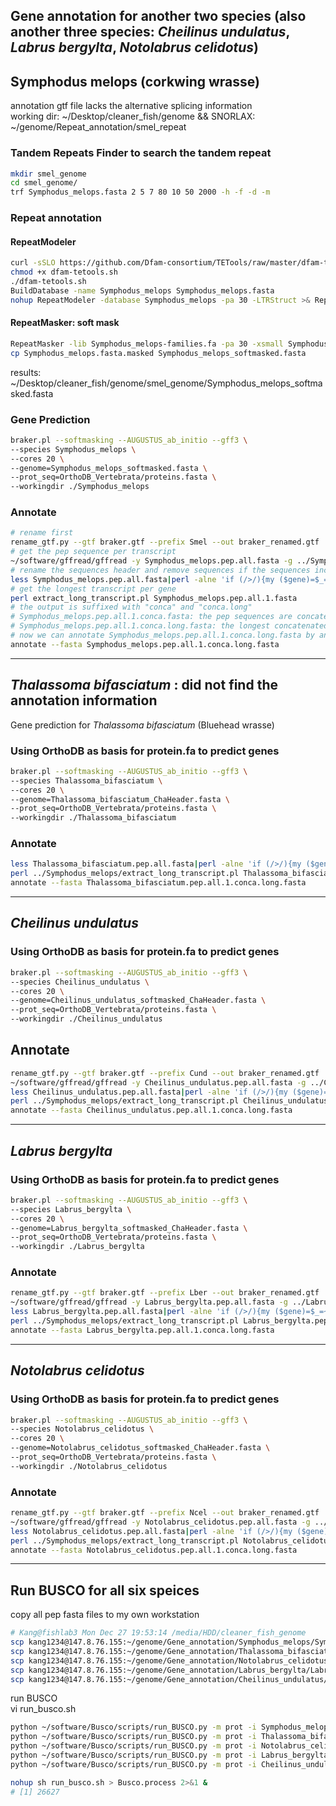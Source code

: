 Gene annotation for another two species (also another three species: *Cheilinus undulatus*, *Labrus bergylta*, *Notolabrus celidotus*)
------------------------------------------------------
## Symphodus melops (corkwing wrasse)
annotation gtf file lacks the alternative splicing information          
working dir: ~/Desktop/cleaner_fish/genome   && SNORLAX:   ~/genome/Repeat_annotation/smel_repeat     
### Tandem Repeats Finder to search the tandem repeat
```bash
mkdir smel_genome
cd smel_genome/
trf Symphodus_melops.fasta 2 5 7 80 10 50 2000 -h -f -d -m
```
### Repeat annotation
#### RepeatModeler
```bash
curl -sSLO https://github.com/Dfam-consortium/TETools/raw/master/dfam-tetools.sh
chmod +x dfam-tetools.sh
./dfam-tetools.sh
BuildDatabase -name Symphodus_melops Symphodus_melops.fasta
nohup RepeatModeler -database Symphodus_melops -pa 30 -LTRStruct >& RepeatModeler.run.out &
```
#### RepeatMasker: soft mask
```bash
RepeatMasker -lib Symphodus_melops-families.fa -pa 30 -xsmall Symphodus_melops.fasta
cp Symphodus_melops.fasta.masked Symphodus_melops_softmasked.fasta
```
results: ~/Desktop/cleaner_fish/genome/smel_genome/Symphodus_melops_softmasked.fasta
### Gene Prediction
```bash
braker.pl --softmasking --AUGUSTUS_ab_initio --gff3 \
--species Symphodus_melops \
--cores 20 \
--genome=Symphodus_melops_softmasked.fasta \
--prot_seq=OrthoDB_Vertebrata/proteins.fasta \
--workingdir ./Symphodus_melops
```
### Annotate
```bash
# rename first
rename_gtf.py --gtf braker.gtf --prefix Smel --out braker_renamed.gtf
# get the pep sequence per transcript
~/software/gffread/gffread -y Symphodus_melops.pep.all.fasta -g ../Symphodus_melops_softmasked.fasta braker_renamed.gtf
# rename the sequences header and remove sequences if the sequences include '.'
less Symphodus_melops.pep.all.fasta|perl -alne 'if (/>/){my ($gene)=$_=~/>(.*)\./;print "$_ gene=$gene"}else{print}' >Symphodus_melops.pep.all.1.fasta
# get the longest transcript per gene
perl extract_long_transcript.pl Symphodus_melops.pep.all.1.fasta
# the output is suffixed with "conca" and "conca.long"
# Symphodus_melops.pep.all.1.conca.fasta: the pep sequences are concatenated
# Symphodus_melops.pep.all.1.conca.long.fasta: the longest concatenated pep sequences per gene
# now we can annotate Symphodus_melops.pep.all.1.conca.long.fasta by annotate
annotate --fasta Symphodus_melops.pep.all.1.conca.long.fasta
```
***
## *Thalassoma bifasciatum* : did not find the annotation information
Gene prediction for *Thalassoma bifasciatum* (Bluehead wrasse)
### Using OrthoDB as basis for protein.fa to predict genes
```bash
braker.pl --softmasking --AUGUSTUS_ab_initio --gff3 \
--species Thalassoma_bifasciatum \
--cores 20 \
--genome=Thalassoma_bifasciatum_ChaHeader.fasta \
--prot_seq=OrthoDB_Vertebrata/proteins.fasta \
--workingdir ./Thalassoma_bifasciatum
```
### Annotate
```bash
less Thalassoma_bifasciatum.pep.all.fasta|perl -alne 'if (/>/){my ($gene)=$_=~/>(.*)\./;print "$_ gene=$gene"}else{print}' >Thalassoma_bifasciatum.pep.all.1.fasta
perl ../Symphodus_melops/extract_long_transcript.pl Thalassoma_bifasciatum.pep.all.1.fasta
annotate --fasta Thalassoma_bifasciatum.pep.all.1.conca.long.fasta
```
***
## *Cheilinus undulatus*
### Using OrthoDB as basis for protein.fa to predict genes
```bash
braker.pl --softmasking --AUGUSTUS_ab_initio --gff3 \
--species Cheilinus_undulatus \
--cores 20 \
--genome=Cheilinus_undulatus_softmasked_ChaHeader.fasta \
--prot_seq=OrthoDB_Vertebrata/proteins.fasta \
--workingdir ./Cheilinus_undulatus
```
## Annotate
```bash
rename_gtf.py --gtf braker.gtf --prefix Cund --out braker_renamed.gtf
~/software/gffread/gffread -y Cheilinus_undulatus.pep.all.fasta -g ../Cheilinus_undulatus_softmasked_ChaHeader.fasta braker_renamed.gtf
less Cheilinus_undulatus.pep.all.fasta|perl -alne 'if (/>/){my ($gene)=$_=~/>(.*)\./;print "$_ gene=$gene"}else{print}' >Cheilinus_undulatus.pep.all.1.fasta
perl ../Symphodus_melops/extract_long_transcript.pl Cheilinus_undulatus.pep.all.1.fasta
annotate --fasta Cheilinus_undulatus.pep.all.1.conca.long.fasta
```
***
## *Labrus bergylta*
### Using OrthoDB as basis for protein.fa to predict genes
```bash
braker.pl --softmasking --AUGUSTUS_ab_initio --gff3 \
--species Labrus_bergylta \
--cores 20 \
--genome=Labrus_bergylta_softmasked_ChaHeader.fasta \
--prot_seq=OrthoDB_Vertebrata/proteins.fasta \
--workingdir ./Labrus_bergylta
```
### Annotate
```bash
rename_gtf.py --gtf braker.gtf --prefix Lber --out braker_renamed.gtf
~/software/gffread/gffread -y Labrus_bergylta.pep.all.fasta -g ../Labrus_bergylta_softmasked_ChaHeader.fasta braker_renamed.gtf
less Labrus_bergylta.pep.all.fasta|perl -alne 'if (/>/){my ($gene)=$_=~/>(.*)\./;print "$_ gene=$gene"}else{print}' >Labrus_bergylta.pep.all.1.fasta
perl ../Symphodus_melops/extract_long_transcript.pl Labrus_bergylta.pep.all.1.fasta
annotate --fasta Labrus_bergylta.pep.all.1.conca.long.fasta
```
***
## *Notolabrus celidotus*
### Using OrthoDB as basis for protein.fa to predict genes
```bash
braker.pl --softmasking --AUGUSTUS_ab_initio --gff3 \
--species Notolabrus_celidotus \
--cores 20 \
--genome=Notolabrus_celidotus_softmasked_ChaHeader.fasta \
--prot_seq=OrthoDB_Vertebrata/proteins.fasta \
--workingdir ./Notolabrus_celidotus
```
### Annotate
```bash
rename_gtf.py --gtf braker.gtf --prefix Ncel --out braker_renamed.gtf
~/software/gffread/gffread -y Notolabrus_celidotus.pep.all.fasta -g ../Notolabrus_celidotus_softmasked_ChaHeader.fasta braker_renamed.gtf
less Notolabrus_celidotus.pep.all.fasta|perl -alne 'if (/>/){my ($gene)=$_=~/>(.*)\./;print "$_ gene=$gene"}else{print}' >Notolabrus_celidotus.pep.all.1.fasta
perl ../Symphodus_melops/extract_long_transcript.pl Notolabrus_celidotus.pep.all.1.fasta
annotate --fasta Notolabrus_celidotus.pep.all.1.conca.long.fasta
```
***
## Run BUSCO for all six speices
copy all pep fasta files to my own workstation   
```bash
# Kang@fishlab3 Mon Dec 27 19:53:14 /media/HDD/cleaner_fish_genome
scp kang1234@147.8.76.155:~/genome/Gene_annotation/Symphodus_melops/Symphodus_melops.pep.all.1.conca.fasta ./
scp kang1234@147.8.76.155:~/genome/Gene_annotation/Thalassoma_bifasciatum/Thalassoma_bifasciatum.pep.all.1.conca.fasta ./
scp kang1234@147.8.76.155:~/genome/Gene_annotation/Notolabrus_celidotus/Notolabrus_celidotus.pep.all.1.conca.fasta ./
scp kang1234@147.8.76.155:~/genome/Gene_annotation/Labrus_bergylta/Labrus_bergylta.pep.all.1.conca.fasta ./
scp kang1234@147.8.76.155:~/genome/Gene_annotation/Cheilinus_undulatus/Cheilinus_undulatus.pep.all.1.conca.fasta ./
```
run BUSCO   
vi run_busco.sh   
```bash
python ~/software/Busco/scripts/run_BUSCO.py -m prot -i Symphodus_melops.pep.all.1.conca.fasta -o Smel -l ~/software/Busco/lineage/actinopterygii_odb9 -c 30 -t Smel-tmp
python ~/software/Busco/scripts/run_BUSCO.py -m prot -i Thalassoma_bifasciatum.pep.all.1.conca.fasta -o Tbif -l ~/software/Busco/lineage/actinopterygii_odb9 -c 30 -t Tbif-tmp
python ~/software/Busco/scripts/run_BUSCO.py -m prot -i Notolabrus_celidotus.pep.all.1.conca.fasta -o Ncel -l ~/software/Busco/lineage/actinopterygii_odb9 -c 30 -t Ncel-tmp
python ~/software/Busco/scripts/run_BUSCO.py -m prot -i Labrus_bergylta.pep.all.1.conca.fasta -o Lber -l ~/software/Busco/lineage/actinopterygii_odb9 -c 30 -t Lber-tmp
python ~/software/Busco/scripts/run_BUSCO.py -m prot -i Cheilinus_undulatus.pep.all.1.conca.fasta -o Cund -l ~/software/Busco/lineage/actinopterygii_odb9 -c 30 -t Cund-tmp
```

```bash
nohup sh run_busco.sh > Busco.process 2>&1 &
# [1] 26627
```
